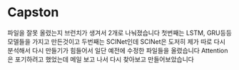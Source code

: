 # Capston
파일을 잘못 올렸는지 브런치가 생겨서 2개로 나눠졌습니다
첫번째는 LSTM, GRU등등 모델들을 가지고 만든것이고
두번째는 SCINet인데 SCINet은 도저히 제가 따로 다시 분석해서 다시 만들기가 힘들어서 일단 예전에 수정한 파일들을 올렸습니다
Attention은 포기하려고 했었는데 메일 보고 나서 다시 찾아보고 만들어보았습니다
